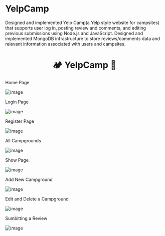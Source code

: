 # YelpCamp
Designed and implemented Yelp Camp(a Yelp style website for campsites) that supports user log in, posting review and comments, and editing previous submissions using Node.js and JavaScript. Designed and implemented MongoDB infrastructure to store reviews/comments data and relevant information associated with users and campsites.
<div align="center">
  <h1>🏕️ YelpCamp 🌲</h1>
</div>
 
 
Home Page

![image](https://user-images.githubusercontent.com/83879728/186590636-855b2a96-1681-4673-a574-faeba6d3f969.png)


Login Page

![image](https://user-images.githubusercontent.com/83879728/186590895-e095d050-72fd-4dcb-9ffc-eff1671142f6.png)


Register Page

![image](https://user-images.githubusercontent.com/83879728/186592427-09e3089b-e485-4a4f-a8a7-f6a1d8290909.png)


All Campgrounds

![image](https://user-images.githubusercontent.com/73538719/114261441-2ae78380-9a0d-11eb-9b2d-1c69cccd7290.png)


Show Page

![image](https://user-images.githubusercontent.com/83879728/186591053-48cdc5e8-1934-431e-baf2-47b7fb0e30c1.png)


Add New Campground

![image](https://user-images.githubusercontent.com/83879728/186590914-c51d707d-fb68-4ee0-8c90-948e2954c8e3.png)


Edit and Delete a Campground

![image](https://user-images.githubusercontent.com/83879728/186591972-817e9784-3608-4ee7-88a2-22077e8f5f87.png)


Sumbitting a Review

![image](https://user-images.githubusercontent.com/83879728/186592397-d1a1afc6-2a0d-4f69-b291-8eaac16c02a0.png)





